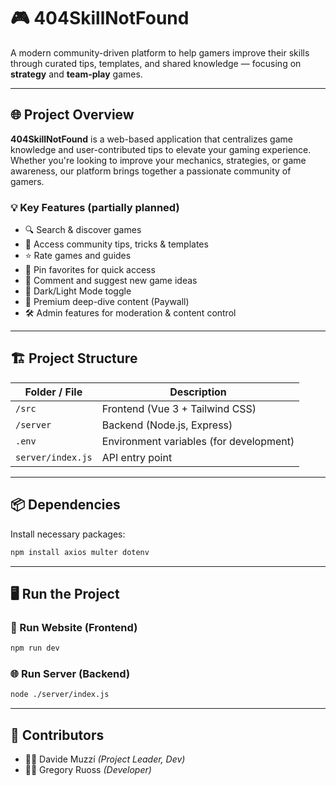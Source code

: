 # 🎮 404SkillNotFound

A modern community-driven platform to help gamers improve their skills through curated tips, templates, and shared knowledge — focusing on **strategy** and **team-play** games.

---

## 🌐 Project Overview

**404SkillNotFound** is a web-based application that centralizes game knowledge and user-contributed tips to elevate your gaming experience. Whether you're looking to improve your mechanics, strategies, or game awareness, our platform brings together a passionate community of gamers.

### 💡 Key Features (partially planned)

* 🔍 Search & discover games
* 🧠 Access community tips, tricks & templates
* ⭐ Rate games and guides
* 📌 Pin favorites for quick access
* 💬 Comment and suggest new game ideas
* 🌙 Dark/Light Mode toggle
* 🚀 Premium deep-dive content (Paywall)
* 🛠 Admin features for moderation & content control

---

## 🏗️ Project Structure

| Folder / File     | Description                             |
| ----------------- | --------------------------------------- |
| `/src`            | Frontend (Vue 3 + Tailwind CSS)         |
| `/server`         | Backend (Node.js, Express)              |
| `.env`            | Environment variables (for development) |
| `server/index.js` | API entry point                         |

---

## 📦 Dependencies

Install necessary packages:

```bash
npm install axios multer dotenv
```

---

## 🖥️ Run the Project

### 🔧 Run Website (Frontend)

```bash
npm run dev
```

### 🌐 Run Server (Backend)

```bash
node ./server/index.js
```

---

## 🧠 Contributors

* 👨‍💻 Davide Muzzí *(Project Leader, Dev)*
* 👨‍💻 Gregory Ruoss *(Developer)*